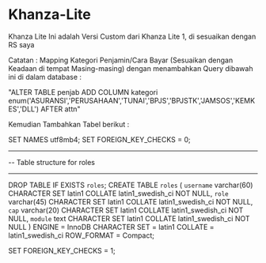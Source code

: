 # Khanza-Lite
Khanza Lite Ini adalah Versi Custom dari Khanza Lite 1, di sesuaikan dengan RS saya

Catatan :
Mapping Kategori Penjamin/Cara Bayar (Sesuaikan dengan Keadaan di tempat Masing-masing) dengan menambahkan Query dibawah ini di dalam database :

"ALTER TABLE penjab  ADD COLUMN kategori enum('ASURANSI','PERUSAHAAN','TUNAI','BPJS','BPJSTK','JAMSOS','KEMKES','DLL') AFTER attn"



Kemudian Tambahkan Tabel berikut :

SET NAMES utf8mb4;
SET FOREIGN_KEY_CHECKS = 0;

-- ----------------------------
-- Table structure for roles
-- ----------------------------
DROP TABLE IF EXISTS `roles`;
CREATE TABLE `roles`  (
  `username` varchar(60) CHARACTER SET latin1 COLLATE latin1_swedish_ci NOT NULL,
  `role` varchar(45) CHARACTER SET latin1 COLLATE latin1_swedish_ci NOT NULL,
  `cap` varchar(20) CHARACTER SET latin1 COLLATE latin1_swedish_ci NOT NULL,
  `module` text CHARACTER SET latin1 COLLATE latin1_swedish_ci NOT NULL
) ENGINE = InnoDB CHARACTER SET = latin1 COLLATE = latin1_swedish_ci ROW_FORMAT = Compact;

SET FOREIGN_KEY_CHECKS = 1;
